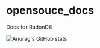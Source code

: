 # opensouce_docs
Docs for RadonDB 



![Anurag's GitHub stats](https://github-readme-stats.vercel.app/api?username=molliezhang&h&hide=stars,issues&show_icons=true&theme=dracula)

